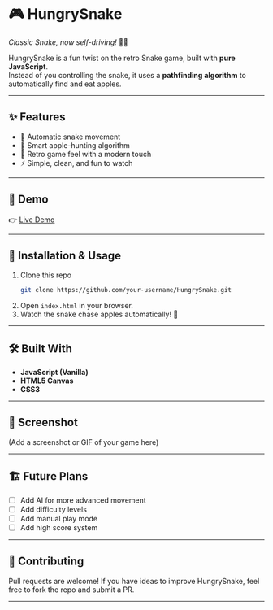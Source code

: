 # 🎮 HungrySnake  

*Classic Snake, now self-driving!* 🐍🍎  

HungrySnake is a fun twist on the retro Snake game, built with **pure JavaScript**.  
Instead of you controlling the snake, it uses a **pathfinding algorithm** to automatically find and eat apples.  

---

## ✨ Features
- 🐍 Automatic snake movement  
- 🍎 Smart apple-hunting algorithm  
- 🎨 Retro game feel with a modern touch  
- ⚡ Simple, clean, and fun to watch  

---

## 🚀 Demo
👉 [Live Demo](https://mrabhin03.github.io/HungrySnake-Apple-Hunt/)

---

## 📂 Installation & Usage
1. Clone this repo  
   ```bash
   git clone https://github.com/your-username/HungrySnake.git

2. Open `index.html` in your browser.
3. Watch the snake chase apples automatically! 🎉

---

## 🛠️ Built With

* **JavaScript (Vanilla)**
* **HTML5 Canvas**
* **CSS3**

---

## 📸 Screenshot

(Add a screenshot or GIF of your game here)

---

## 🏗️ Future Plans

* [ ] Add AI for more advanced movement
* [ ] Add difficulty levels
* [ ] Add manual play mode
* [ ] Add high score system

---

## 🤝 Contributing

Pull requests are welcome! If you have ideas to improve HungrySnake, feel free to fork the repo and submit a PR.

---